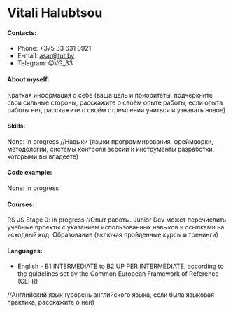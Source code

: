 # Vitali Halubtsou

#### Contacts:
* Phone: +375 33 631 0921
* E-mail: asar@tut.by
* Telegram: @VG_33

#### About myself:
Краткая информация о себе (ваша цель и приоритеты, подчеркните свои сильные стороны, расскажите о своём опыте работы, если опыта работы нет, расскажите о своём стремлении учиться и узнавать новое)

#### Skills:
None: in progress
//Навыки (языки программирования, фреймворки, методологии, системы контроля версий и инструменты разработки, которыми вы владеете)

#### Code example:
None: in progress

#### Courses:
RS JS Stage 0: in progress
//Опыт работы. Junior Dev может перечислить учебные проекты с указанием использованных навыков и ссылками на исходный код.
Образование (включая пройденные курсы и тренинги)

#### Languages:
* English - B1 INTERMEDIATE to B2 UP PER INTERMEDIATE, according to the guidelines set by the Common European Framework of Reference (CEFR)

//Английский язык (уровень английского языка, если была языковая практика, расскажите о ней)
